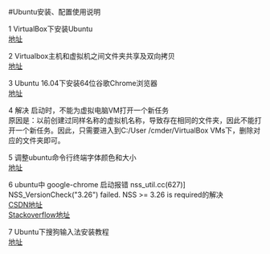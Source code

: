 #Ubuntu安装、配置使用说明

 1  VirtualBox下安装Ubuntu   
    [地址](http://blog.csdn.net/liaolu2999/article/details/52081438 "地址来源") 


 2  Virtualbox主机和虚拟机之间文件夹共享及双向拷贝  
    [地址](http://blog.csdn.net/pan_tian/article/details/22619687  "地址来源")   


 3  Ubuntu 16.04下安装64位谷歌Chrome浏览器       
    [地址](http://www.cnblogs.com/jasonhaven/p/7580385.html  "地址来源")    


 4  解决 启动时，不能为虚拟电脑VM打开一个新任务  
    原因是：以前创建过同样名称的虚拟机名称，导致存在相同的文件夹，因此不能打开一个新任务。因此，只需要进入到C:/User /cmder/VirtualBox VMs下，删除对应的文件夹即可。   


 5  调整ubuntu命令行终端字体颜色和大小    
    [地址](http://blog.csdn.net/qq_30115765/article/details/52623935  "地址来源")    


 6  ubuntu中 google-chrome 启动报错 nss_util.cc(627)] NSS_VersionCheck("3.26") failed. NSS >= 3.26 is required的解决    
    [CSDN地址](http://blog.csdn.net/qq_22551385/article/details/78172178  "地址来源")    
    [Stackoverflow地址](https://stackoverflow.com/questions/46126902/fix-nss-version-not-match-when-update-chrome-in-ubuntu  "stackoverflow地址")     


 7  Ubuntu下搜狗输入法安装教程  
 	[地址](https://jingyan.baidu.com/article/08b6a591cb06f114a8092209.html "地址来源")                  